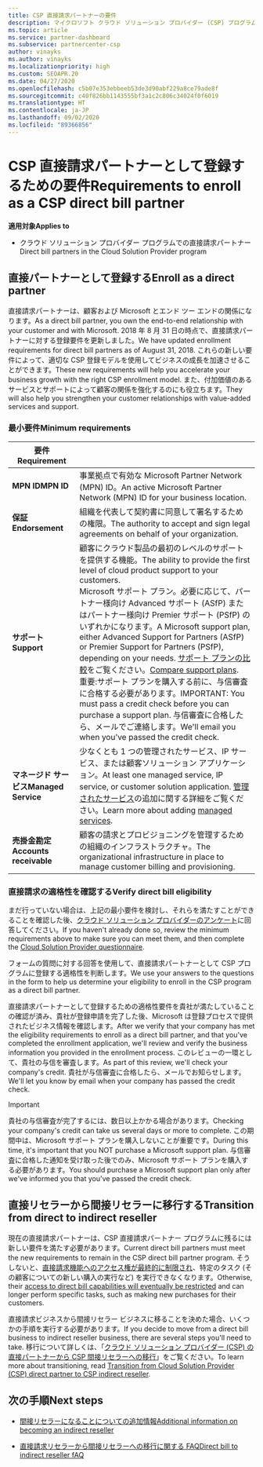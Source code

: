 ```yaml
---
title: CSP 直接請求パートナーの要件
description: マイクロソフト クラウド ソリューション プロバイダー (CSP) プログラムの直接請求パートナーになるための最新のサポートおよびサービス要件を満たす方法について説明します。
ms.topic: article
ms.service: partner-dashboard
ms.subservice: partnercenter-csp
author: vinayks
ms.author: vinayks
ms.localizationpriority: high
ms.custom: SEOAPR.20
ms.date: 04/27/2020
ms.openlocfilehash: c5b07e353ebbeeb53de3d90abf229a8ce79ade8f
ms.sourcegitcommit: c40f826bb1143555bf3a1c2c806c34024f0f6019
ms.translationtype: HT
ms.contentlocale: ja-JP
ms.lasthandoff: 09/02/2020
ms.locfileid: "89366856"
---
```

# <a name="requirements-to-enroll-as-a-csp-direct-bill-partner"></a><span data-ttu-id="3ea50-103">CSP 直接請求パートナーとして登録するための要件</span><span class="sxs-lookup"><span data-stu-id="3ea50-103">Requirements to enroll as a CSP direct bill partner</span></span>

<span data-ttu-id="3ea50-104">**適用対象**</span><span class="sxs-lookup"><span data-stu-id="3ea50-104">**Applies to**</span></span>

- <span data-ttu-id="3ea50-105">クラウド ソリューション プロバイダー プログラムでの直接請求パートナー</span><span class="sxs-lookup"><span data-stu-id="3ea50-105">Direct bill partners in the Cloud Solution Provider program</span></span>

## <a name="enroll-as-a-direct-partner"></a><span data-ttu-id="3ea50-106">直接パートナーとして登録する</span><span class="sxs-lookup"><span data-stu-id="3ea50-106">Enroll as a direct partner</span></span>

<span data-ttu-id="3ea50-107">直接請求パートナーは、顧客および Microsoft とエンド ツー エンドの関係になります。</span><span class="sxs-lookup"><span data-stu-id="3ea50-107">As a direct bill partner, you own the end-to-end relationship with your customer and with Microsoft.</span></span> <span data-ttu-id="3ea50-108">2018 年 8 月 31 日の時点で、直接請求パートナーに対する登録要件を更新しました。</span><span class="sxs-lookup"><span data-stu-id="3ea50-108">We have updated enrollment requirements for direct bill partners as of August 31, 2018.</span></span> <span data-ttu-id="3ea50-109">これらの新しい要件によって、適切な CSP 登録モデルを使用してビジネスの成長を加速させることができます。</span><span class="sxs-lookup"><span data-stu-id="3ea50-109">These new requirements will help you accelerate your business growth with the right CSP enrollment model.</span></span> <span data-ttu-id="3ea50-110">また、付加価値のあるサービスとサポートによって顧客の関係を強化するのにも役立ちます。</span><span class="sxs-lookup"><span data-stu-id="3ea50-110">They will also help you strengthen your customer relationships with value-added services and support.</span></span>

### <a name="minimum-requirements"></a><span data-ttu-id="3ea50-111">最小要件</span><span class="sxs-lookup"><span data-stu-id="3ea50-111">Minimum requirements</span></span>

|<span data-ttu-id="3ea50-112">**要件**</span><span class="sxs-lookup"><span data-stu-id="3ea50-112">**Requirement**</span></span>|                             |
|--------------------------------|--------------------------------------------------------------|
|<span data-ttu-id="3ea50-113">**MPN ID**</span><span class="sxs-lookup"><span data-stu-id="3ea50-113">**MPN ID**</span></span>   |<span data-ttu-id="3ea50-114">事業拠点で有効な Microsoft Partner Network (MPN) ID。</span><span class="sxs-lookup"><span data-stu-id="3ea50-114">An active Microsoft Partner Network (MPN) ID for your business location.</span></span>    |
|<span data-ttu-id="3ea50-115">**保証**</span><span class="sxs-lookup"><span data-stu-id="3ea50-115">**Endorsement**</span></span>   |<span data-ttu-id="3ea50-116">組織を代表して契約書に同意して署名するための権限。</span><span class="sxs-lookup"><span data-stu-id="3ea50-116">The authority to accept and sign legal agreements on behalf of your organization.</span></span>|
|<span data-ttu-id="3ea50-117">**サポート**</span><span class="sxs-lookup"><span data-stu-id="3ea50-117">**Support**</span></span>   |<span data-ttu-id="3ea50-118">顧客にクラウド製品の最初のレベルのサポートを提供する機能。</span><span class="sxs-lookup"><span data-stu-id="3ea50-118">The ability to provide the first level of cloud product support to your customers.</span></span> <br/><span data-ttu-id="3ea50-119">Microsoft サポート プラン。必要に応じて、パートナー様向け Advanced サポート (ASfP) またはパートナー様向け Premier サポート (PSfP) のいずれかになります。</span><span class="sxs-lookup"><span data-stu-id="3ea50-119">A Microsoft support plan, either Advanced Support for Partners (ASfP) or Premier Support for Partners (PSfP), depending on your needs.</span></span> <span data-ttu-id="3ea50-120">[サポート プランの比較](https://partner.microsoft.com/support/partnersupport)をご覧ください。</span><span class="sxs-lookup"><span data-stu-id="3ea50-120">[Compare support plans](https://partner.microsoft.com/support/partnersupport).</span></span><br/> <span data-ttu-id="3ea50-121">重要:サポート プランを購入する前に、与信審査に合格する必要があります。</span><span class="sxs-lookup"><span data-stu-id="3ea50-121">IMPORTANT: You must pass a credit check before you can purchase a support plan.</span></span> <span data-ttu-id="3ea50-122">与信審査に合格したら、メールでご連絡します。</span><span class="sxs-lookup"><span data-stu-id="3ea50-122">We'll email you when you've passed the credit check.</span></span> |
|<span data-ttu-id="3ea50-123">**マネージド サービス**</span><span class="sxs-lookup"><span data-stu-id="3ea50-123">**Managed Service**</span></span>   |<span data-ttu-id="3ea50-124">少なくとも 1 つの管理されたサービス、IP サービス、または顧客ソリューション アプリケーション。</span><span class="sxs-lookup"><span data-stu-id="3ea50-124">At least one managed service, IP service, or customer solution application.</span></span> <span data-ttu-id="3ea50-125">[管理されたサービス](https://partner.microsoft.com/business-opportunities/managed-services-provider)の追加に関する詳細をご覧ください。</span><span class="sxs-lookup"><span data-stu-id="3ea50-125">Learn more about adding [managed services](https://partner.microsoft.com/business-opportunities/managed-services-provider).</span></span>|
|<span data-ttu-id="3ea50-126">**売掛金勘定**</span><span class="sxs-lookup"><span data-stu-id="3ea50-126">**Accounts receivable**</span></span> |<span data-ttu-id="3ea50-127">顧客の請求とプロビジョニングを管理するための組織のインフラストラクチャ。</span><span class="sxs-lookup"><span data-stu-id="3ea50-127">The organizational infrastructure in place to manage customer billing and provisioning.</span></span>

### <a name="verify-direct-bill-eligibility"></a><span data-ttu-id="3ea50-128">直接請求の適格性を確認する</span><span class="sxs-lookup"><span data-stu-id="3ea50-128">Verify direct bill eligibility</span></span>

<span data-ttu-id="3ea50-129">まだ行っていない場合は、上記の最小要件を検討し、それらを満たすことができることを確認した後、[クラウド ソリューション プロバイダーのアンケート](https://partner.microsoft.com/cloud-solution-provider/assessment)に回答してください。</span><span class="sxs-lookup"><span data-stu-id="3ea50-129">If you haven't already done so, review the minimum requirements above to make sure you can meet them, and then complete the [Cloud Solution Provider questionnaire](https://partner.microsoft.com/cloud-solution-provider/assessment).</span></span>

<span data-ttu-id="3ea50-130">フォームの質問に対する回答を使用して、直接請求パートナーとして CSP プログラムに登録する適格性を判断します。</span><span class="sxs-lookup"><span data-stu-id="3ea50-130">We use your answers to the questions in the form to help us determine your eligibility to enroll in the CSP program as a direct bill partner.</span></span>

<span data-ttu-id="3ea50-131">直接請求パートナーとして登録するための適格性要件を貴社が満たしていることの確認が済み、貴社が登録申請を完了した後、Microsoft は登録プロセスで提供されたビジネス情報を確認します。</span><span class="sxs-lookup"><span data-stu-id="3ea50-131">After we verify that your company has met the eligibility requirements to enroll as a direct bill partner, and that you've completed the enrollment application, we'll review and verify the business information you provided in the enrollment process.</span></span> <span data-ttu-id="3ea50-132">このレビューの一環として、貴社の与信を審査します。</span><span class="sxs-lookup"><span data-stu-id="3ea50-132">As part of this review, we'll check your company's credit.</span></span> <span data-ttu-id="3ea50-133">貴社が与信審査に合格したら、メールでお知らせします。</span><span class="sxs-lookup"><span data-stu-id="3ea50-133">We'll let you know by email when your company has passed the credit check.</span></span>

>[!IMPORTANT]
><span data-ttu-id="3ea50-134">貴社の与信審査が完了するには、数日以上かかる場合があります。</span><span class="sxs-lookup"><span data-stu-id="3ea50-134">Checking your company's credit can take us several days or more to complete.</span></span> <span data-ttu-id="3ea50-135">この期間中は、Microsoft サポート プランを購入しないことが重要です。</span><span class="sxs-lookup"><span data-stu-id="3ea50-135">During this time, it's important that you NOT purchase a Microsoft support plan.</span></span> <span data-ttu-id="3ea50-136">与信審査に合格した通知を受け取った後でのみ、Microsoft サポート プランを購入する必要があります。</span><span class="sxs-lookup"><span data-stu-id="3ea50-136">You should purchase a Microsoft support plan only after we've informed you that you've passed the credit check.</span></span>

## <a name="transition-from-direct-to-indirect-reseller"></a><span data-ttu-id="3ea50-137">直接リセラーから間接リセラーに移行する</span><span class="sxs-lookup"><span data-stu-id="3ea50-137">Transition from direct to indirect reseller</span></span>

<span data-ttu-id="3ea50-138">現在の直接請求パートナーは、CSP 直接請求パートナー プログラムに残るには新しい要件を満たす必要があります。</span><span class="sxs-lookup"><span data-stu-id="3ea50-138">Current direct bill partners must meet the new requirements to remain in the CSP direct bill partner program.</span></span> <span data-ttu-id="3ea50-139">そうしないと、[直接請求機能へのアクセス権が最終的に制限され](restricted-direct-bill-capabilities.md)、特定のタスク (その顧客についての新しい購入の実行など) を実行できなくなります。</span><span class="sxs-lookup"><span data-stu-id="3ea50-139">Otherwise, their [access to direct bill capabilities will eventually be restricted](restricted-direct-bill-capabilities.md) and can longer perform specific tasks, such as making new purchases for their customers.</span></span>

<span data-ttu-id="3ea50-140">直接請求ビジネスから間接リセラー ビジネスに移ることを決めた場合、いくつかの手順を実行する必要があります。</span><span class="sxs-lookup"><span data-stu-id="3ea50-140">If you decide to move from a direct bill business to indirect reseller business, there are several steps you'll need to take.</span></span> <span data-ttu-id="3ea50-141">移行について詳しくは、「[クラウド ソリューション プロバイダー (CSP) の直接パートナーから CSP 間接リセラーへの移行](transition-direct-to-indirect.md)」をご覧ください。</span><span class="sxs-lookup"><span data-stu-id="3ea50-141">To learn more about transitioning, read [Transition from Cloud Solution Provider (CSP) direct partner to CSP indirect reseller](transition-direct-to-indirect.md).</span></span>

## <a name="next-steps"></a><span data-ttu-id="3ea50-142">次の手順</span><span class="sxs-lookup"><span data-stu-id="3ea50-142">Next steps</span></span>

- [<span data-ttu-id="3ea50-143">間接リセラーになることについての追加情報</span><span class="sxs-lookup"><span data-stu-id="3ea50-143">Additional information on becoming an indirect reseller</span></span>](https://assetsprod.microsoft.com/csp-directbill-to-indirect-transition.pdf)

- [<span data-ttu-id="3ea50-144">直接請求リセラーから間接リセラーへの移行に関する FAQ</span><span class="sxs-lookup"><span data-stu-id="3ea50-144">Direct bill to indirect reseller fAQ</span></span>](https://assetsprod.microsoft.com/mpn/direct-bill-partner-faq.pdf)
